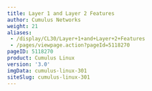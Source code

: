 ```yaml
---
title: Layer 1 and Layer 2 Features
author: Cumulus Networks
weight: 21
aliases:
 - /display/CL30/Layer+1+and+Layer+2+Features
 - /pages/viewpage.action?pageId=5118270
pageID: 5118270
product: Cumulus Linux
version: '3.0'
imgData: cumulus-linux-301
siteSlug: cumulus-linux-301
---
```


